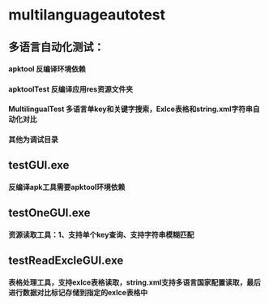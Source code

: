 
# multilanguageautotest


## 多语言自动化测试：

#### apktool     反编译环境依赖


#### apktoolTest 反编译应用res资源文件夹


#### MultilingualTest 多语言单key和关键字搜索，Exlce表格和string.xml字符串自动化对比


#### 其他为调试目录





## testGUI.exe


#### 反编译apk工具需要apktool环境依赖



## testOneGUI.exe


#### 资源读取工具：1、支持单个key查询、支持字符串模糊匹配



## testReadExcleGUI.exe


#### 表格处理工具，支持exlce表格读取，string.xml支持多语言国家配置读取，最后进行数据对比标记存储到指定的exlce表格中





